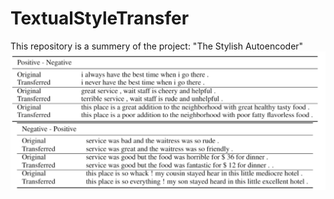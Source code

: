 # TextualStyleTransfer
This repository is a summery of the project: "The Stylish Autoencoder"
![Test Image 4](https://github.com/RoyHirsch/TextualStyleTransfer/blob/master/samples_image.PNG)

